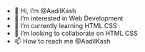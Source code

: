 - 👋 Hi, I’m @AadilKash
- 👀 I’m interested in Web Development
- 🌱 I’m currently learning HTML CSS
- 💞️ I’m looking to collaborate on HTML CSS
- 📫 How to reach me @AadilKash

<!---
AadilKash/AadilKash is a ✨ special ✨ repository because its `README.md` (this file) appears on your GitHub profile.
You can click the Preview link to take a look at your changes.
--->
